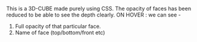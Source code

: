This is a 3D-CUBE made purely using CSS.
The opacity of faces has been reduced to be able to see the depth clearly.
ON HOVER : we can see -
1. Full opacity of that particular face.
2. Name of face (top/bottom/front etc)
